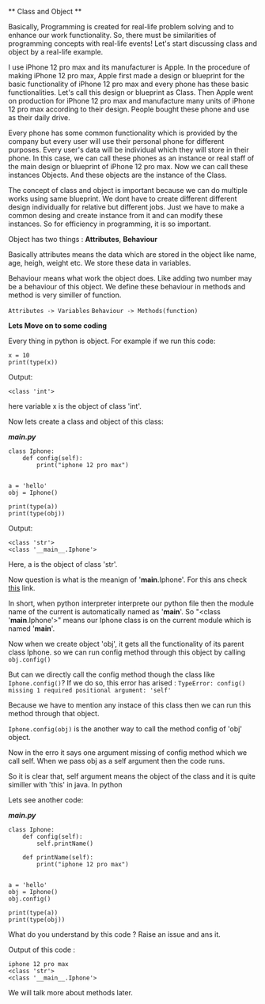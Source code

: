 ** Class and Object **

Basically, Programming is created for real-life problem solving and to enhance our work functionality. So, there must be similarities of programming concepts with real-life events! Let's start discussing class and object by a real-life example.

I use iPhone 12 pro max and its manufacturer is Apple. In the procedure of making iPhone 12 pro max, Apple first made a design or blueprint for the basic functionality of iPhone 12 pro max and every phone has these basic functionalities. Let's call this design or blueprint as Class. Then Apple went on production for iPhone 12 pro max and manufacture many units of iPhone 12 pro max according to their design. People bought these phone and use as their daily drive.

Every phone has some common functionality which is provided by the company but every user will use their personal phone for different purposes. Every user's data will be individual which they will store in their phone. In this case, we can call these phones as an instance or real staff of the main design or blueprint of iPhone 12 pro max. Now we can call these instances Objects. And these objects are the instance of the Class. 

The concept of class and object is important because we can do multiple works using same blueprint. We dont have to create different different design individually for relative but different jobs. Just we have to make a common desing and create instance from it and can modify these instances. So for efficiency in programming, it is so important.

Object has two things : **Attributes**, **Behaviour**

Basically attributes means the data which are stored in the object like name, age, heigh, weight etc. We store these data in variables.

Behaviour means what work the object does. Like adding two number may be a behaviour of this object. We define these behaviour in methods and method is very similler of function.

`Attributes -> Variables`
`Behaviour -> Methods(function)`



**Lets Move on to some coding**

Every thing in python is object. For example if we run this code:

```
x = 10
print(type(x))

```

Output:
```
<class 'int'>
```

here variable x is the object of class 'int'.

Now lets create a class and object of this class:

***main.py***

```
class Iphone:
	def config(self):
		print("iphone 12 pro max")


a = 'hello'
obj = Iphone()

print(type(a))
print(type(obj))
```

Output:
```
<class 'str'>
<class '__main__.Iphone'>
```

Here, a is the object of class 'str'.

Now question is what is the meanign of '__main__.Iphone'. For this ans check <a href=https://stackoverflow.com/questions/54018653/what-does-main-mean-in-the-output-of-type>this</a> link.

In short, when python interpreter interprete our python file then the module name of the current is automatically named as '__main__'. So "<class '__main__.Iphone'>" means our Iphone class is on the current module which is named '__main__'.

Now when we create object 'obj', it gets all the functionality of its parent class Iphone. so we can run config method through this object by calling `obj.config()`


But can we directly call the config method though the class like `Iphone.config()`?
If we do so, this error has arised : 
` TypeError: config() missing 1 required positional argument: 'self' `

Because we have to mention any instace of this class then we can run this method through that object.

`Iphone.config(obj)` is the another way to call the method config of 'obj' object.

Now in the erro it says one argument missing of config method which we call self. When we pass obj as a self argument then the code runs. 

So it is clear that, self argument means the object of the class and it is quite similler with 'this' in java. In python 

Lets see another code:

***main.py***
```
class Iphone:
	def config(self):
		self.printName()	

	def printName(self):
		print("iphone 12 pro max")


a = 'hello'
obj = Iphone()
obj.config()

print(type(a))
print(type(obj))
```

What do you understand by this code ? Raise an issue and ans it.


Output of this code :
```
iphone 12 pro max
<class 'str'>
<class '__main__.Iphone'>
```

We will talk more about methods later.